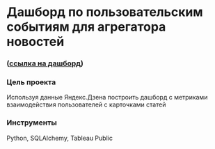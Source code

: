 # Дашборд по пользовательским событиям для агрегатора новостей

### ([ссылка на дашборд]([https://public.tableau.com/app/profile/dmitry.filimonov/viz/_16610085757160/sheet4](https://public.tableau.com/app/profile/stepan.fedoreev/viz/project_auto_16833796071570/Dashboard1?publish=yes)))

### Цель проекта

Используя данные Яндекс.Дзена построить дашборд с метриками взаимодействия пользователей с карточками статей

### Инструменты

Python, SQLAlchemy, Tableau Public
